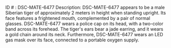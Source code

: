 ID # : DSC-MATE-6477
Description: DSC-MATE-6477 appears to be a male Siberian tiger of approximately 2 meters in height when standing upright. Its face features a frightened mouth, complemented by a pair of normal glasses. DSC-MATE-6477 wears a police cap on its head, with a two-color band across its forehead. The tiger's ears bear a jade earring, and it wears a gold chain around its neck. Furthermore, DSC-MATE-6477 wears an LED gas mask over its face, connected to a portable oxygen supply.